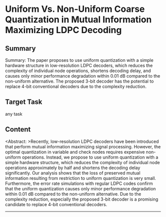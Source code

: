 # Uniform Vs. Non-Uniform Coarse Quantization in Mutual Information Maximizing LDPC Decoding

## Summary

Summary: The paper proposes to use uniform quantization with a simple hardware structure in low-resolution LDPC decoders, which reduces the complexity of individual node operations, shortens decoding delay, and causes only minor performance degradation within 0.01 dB compared to the non-uniform alternative. The proposed 3-bit decoder has the potential to replace 4-bit conventional decoders due to the complexity reduction.


## Target Task

any task

## Content

<Abstract: >Recently, low-resolution LDPC decoders have been introduced that perform mutual information maximizing signal processing. However, the optimal quantization in variable and check nodes requires expensive non-uniform operations. Instead, we propose to use uniform quantization with a simple hardware structure, which reduces the complexity of individual node operations approximately by half and shortens the decoding delay significantly. Our analysis shows that the loss of preserved mutual information resulting from restriction to uniform quantization is very small. Furthermore, the error rate simulations with regular LDPC codes confirm that the uniform quantization causes only minor performance degradation within 0.01 dB compared to the non-uniform alternative. Due to the complexity reduction, especially the proposed 3-bit decoder is a promising candidate to replace 4-bit conventional decoders.



---

